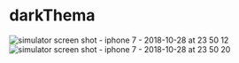 # darkThema

![simulator screen shot - iphone 7 - 2018-10-28 at 23 50 12](https://user-images.githubusercontent.com/8679134/47621720-ef8ebe00-db0c-11e8-8fce-124876eebe82.png)
![simulator screen shot - iphone 7 - 2018-10-28 at 23 50 20](https://user-images.githubusercontent.com/8679134/47621721-ef8ebe00-db0c-11e8-9a54-a1c349c6f8b4.png)
